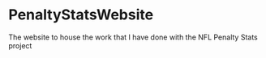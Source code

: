 # PenaltyStatsWebsite
 The website to house the work that I have done with the NFL Penalty Stats project
